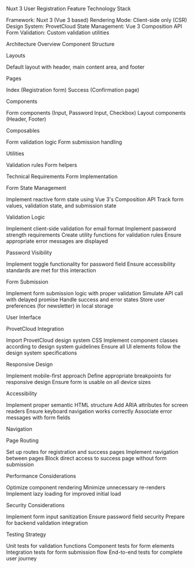 Nuxt 3 User Registration Feature
Technology Stack

Framework: Nuxt 3 (Vue 3 based)
Rendering Mode: Client-side only (CSR)
Design System: ProvetCloud
State Management: Vue 3 Composition API
Form Validation: Custom validation utilities

Architecture Overview
Component Structure

Layouts

Default layout with header, main content area, and footer

Pages

Index (Registration form)
Success (Confirmation page)

Components

Form components (Input, Password Input, Checkbox)
Layout components (Header, Footer)

Composables

Form validation logic
Form submission handling

Utilities

Validation rules
Form helpers

Technical Requirements
Form Implementation

Form State Management

Implement reactive form state using Vue 3's Composition API
Track form values, validation state, and submission state

Validation Logic

Implement client-side validation for email format
Implement password strength requirements
Create utility functions for validation rules
Ensure appropriate error messages are displayed

Password Visibility

Implement toggle functionality for password field
Ensure accessibility standards are met for this interaction

Form Submission

Implement form submission logic with proper validation
Simulate API call with delayed promise
Handle success and error states
Store user preferences (for newsletter) in local storage

User Interface

ProvetCloud Integration

Import ProvetCloud design system CSS
Implement component classes according to design system guidelines
Ensure all UI elements follow the design system specifications

Responsive Design

Implement mobile-first approach
Define appropriate breakpoints for responsive design
Ensure form is usable on all device sizes

Accessibility

Implement proper semantic HTML structure
Add ARIA attributes for screen readers
Ensure keyboard navigation works correctly
Associate error messages with form fields

Navigation

Page Routing

Set up routes for registration and success pages
Implement navigation between pages
Block direct access to success page without form submission

Performance Considerations

Optimize component rendering
Minimize unnecessary re-renders
Implement lazy loading for improved initial load

Security Considerations

Implement form input sanitization
Ensure password field security
Prepare for backend validation integration

Testing Strategy

Unit tests for validation functions
Component tests for form elements
Integration tests for form submission flow
End-to-end tests for complete user journey
